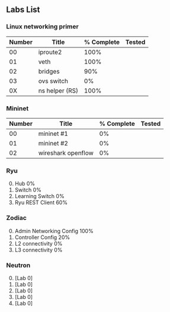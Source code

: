 ## Labs List

### Linux networking primer

| Number | Title          | % Complete | Tested |
|--------|----------------|------------|--------|
| 00     | iproute2       | 100%       |        |
| 01     | veth           | 100%       |        |
| 02     | bridges        | 90%        |        |
| 03     | ovs switch     | 0%         |        |
| 0X     | ns helper (RS) | 100%       |        |

### Mininet
| Number | Title              | % Complete | Tested |
|--------|--------------------|------------|--------|
| 00     | mininet #1         | 0%         |        |
| 01     | mininet #2         | 0%         |        |
| 02     | wireshark openflow | 0%         |        |

### Ryu
0. Hub 0%
0. Switch 0%
0. Learning Switch 0%
0. Ryu REST Client 60%

### Zodiac 
0. Admin Networking Config 100%
0. Controller Config 20%
0. L2 connectivity 0%
0. L3 connectivity 0%

### Neutron
0. [Lab 0]  
0. [Lab 0]  
0. [Lab 0]  
0. [Lab 0]  
0. [Lab 0]  
